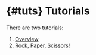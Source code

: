 # {#tuts} Tutorials

There are two tutorials:
1. [Overview](##overview)
1. [Rock, Paper, Scissors!](##tut)